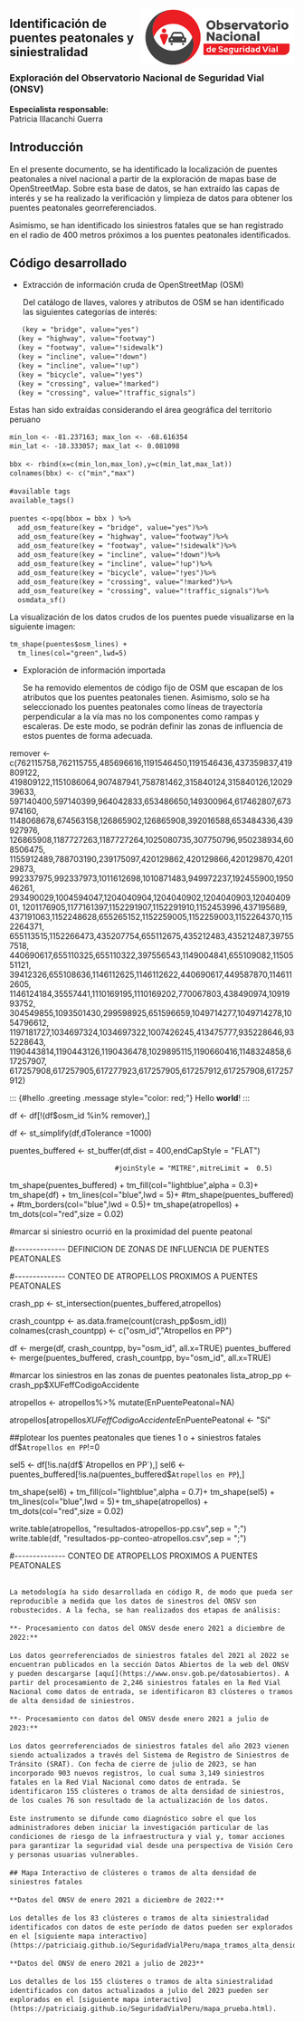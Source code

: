 <a href="https://www.onsv.gob.pe/"><img align="right" height="100" src="index_images/logo-onsv.png" float="right" link> </a>


## Identificación de puentes peatonales y siniestralidad

### Exploración del Observatorio Nacional de Seguridad Vial (ONSV)

**Especialista responsable:** <br />
Patricia Illacanchi Guerra

## Introducción
En el presente documento, se ha identificado la localización de puentes peatonales a nivel nacional a partir de la exploración de mapas base de OpenStreetMap. Sobre esta base de datos, se han extraído las capas de interés y se ha realizado la verificación y limpieza de datos para obtener los puentes peatonales georreferenciados.

Asimismo, se han identificado los siniestros fatales que se han registrado en el radio de 400 metros próximos a los puentes peatonales identificados.

## Código desarrollado

- Extracción de información cruda de OpenStreetMap (OSM)

  Del catálogo de llaves, valores y atributos de OSM se han identificado las siguientes categorías de interés:
    
```
   (key = "bridge", value="yes")
  (key = "highway", value="footway")
  (key = "footway", value="!sidewalk")
  (key = "incline", value="!down")
  (key = "incline", value="!up")
  (key = "bicycle", value="!yes")
  (key = "crossing", value="!marked")
  (key = "crossing", value="!traffic_signals")
```

  Estas han sido extraídas considerando el área geográfica del territorio peruano
  
```
min_lon <- -81.237163; max_lon <- -68.616354
min_lat <- -18.333057; max_lat <- 0.081098

bbx <- rbind(x=c(min_lon,max_lon),y=c(min_lat,max_lat))
colnames(bbx) <- c("min","max")

#available tags
available_tags()

puentes <-opq(bbox = bbx ) %>%
  add_osm_feature(key = "bridge", value="yes")%>%
  add_osm_feature(key = "highway", value="footway")%>%
  add_osm_feature(key = "footway", value="!sidewalk")%>%
  add_osm_feature(key = "incline", value="!down")%>%
  add_osm_feature(key = "incline", value="!up")%>%
  add_osm_feature(key = "bicycle", value="!yes")%>%
  add_osm_feature(key = "crossing", value="!marked")%>%
  add_osm_feature(key = "crossing", value="!traffic_signals")%>%
  osmdata_sf()

```
  La visualización de los datos crudos de los puentes puede visualizarse en la siguiente imagen:
  
```
tm_shape(puentes$osm_lines) + 
  tm_lines(col="green",lwd=5)

```

- Exploración de información importada

  Se ha removido elementos de código fijo de OSM que escapan de los atributos que los puentes peatonales tienen. Asimismo, solo se ha seleccionado los puentes peatonales como líneas de trayectoría perpendicular a la vía mas no los componentes como rampas y escaleras. De este modo, se podrán definir las zonas de influencia de estos puentes de forma adecuada.

remover <- c(762115758,762115755,485696616,1191546450,1191546436,437359837,419809122,
  419809122,1151086064,907487941,758781462,315840124,315840126,1202939633,
  597140400,597140399,964042833,653486650,149300964,617462807,673974160,
  1148068678,674563158,126865902,126865908,392016588,653484336,439927976,
  126865908,1187727263,1187727264,1025080735,307750796,950238934,608506475,
  1155912489,788703190,239175097,420129862,420129866,420129870,420129873,
  992337975,992337973,1011612698,1010871483,949972237,192455900,195046261,
  293490029,1004594047,1204040904,1204040902,1204040903,1204040901,
  1201176905,1177161397,1152291907,1152291910,1152453996,437195689,
  437191063,1152248628,655265152,1152259005,1152259003,1152264370,1152264371,
  655113515,1152266473,435207754,655112675,435212483,435212487,397557518,
  440690617,655110325,655110322,397556543,1149004841,655109082,1150551121,
  39412326,655108636,1146112625,1146112622,440690617,449587870,1146112605,
  1146124184,35557441,1110169195,1110169202,770067803,438490974,1091993752,
  304549855,1093501430,299598925,651596659,1049714277,1049714278,1054796612,
  1197181727,1034697324,1034697322,1007426245,413475777,935228646,935228643,
  1190443814,1190443126,1190436478,1029895115,1190660416,1148324858,617257907,
  617257908,617257905,617277923,617257905,617257912,617257908,617257912)

::: {#hello .greeting .message style="color: red;"}
Hello **world**!
:::
             
df <- df[!(df$osm_id %in% remover),]

df <- st_simplify(df,dTolerance =1000)
 
puentes_buffered <- st_buffer(df,dist = 400,endCapStyle = "FLAT")
                              
                              #joinStyle = "MITRE",mitreLimit =  0.5)

tm_shape(puentes_buffered) + 
  tm_fill(col="lightblue",alpha = 0.3)+
  tm_shape(df) + 
  tm_lines(col="blue",lwd = 5)+
  #tm_shape(puentes_buffered) + 
 #tm_borders(col="blue",lwd = 0.5)+
  tm_shape(atropellos) + 
  tm_dots(col="red",size = 0.02)

#marcar si siniestro ocurrió en la proximidad del puente peatonal

#-------------- DEFINICION DE ZONAS DE INFLUENCIA DE PUENTES PEATONALES



#-------------- CONTEO DE ATROPELLOS PROXIMOS A PUENTES PEATONALES

crash_pp <- st_intersection(puentes_buffered,atropellos)

crash_countpp <-  as.data.frame(count(crash_pp$osm_id))
colnames(crash_countpp) <- c("osm_id","Atropellos en PP")

df <- merge(df, crash_countpp, by="osm_id", all.x=TRUE)
puentes_buffered <-  merge(puentes_buffered, crash_countpp, by="osm_id", all.x=TRUE)

#marcar los siniestros en las zonas de puentes peatonales
lista_atrop_pp <- crash_pp$XUFeffCodigoAccidente

atropellos <- atropellos%>%
  mutate(EnPuentePeatonal=NA)

atropellos[atropellos$XUFeffCodigoAccidente %in% lista_atrop_pp,]$EnPuentePeatonal <- "Sí"

##plotear los puentes peatonales que tienes 1 o + siniestros fatales
df$`Atropellos en PP`!=0

sel5 <- df[!is.na(df$`Atropellos en PP`),]
sel6 <- puentes_buffered[!is.na(puentes_buffered$`Atropellos en PP`),]

  tm_shape(sel6) + 
  tm_fill(col="lightblue",alpha = 0.7)+
  tm_shape(sel5) + 
  tm_lines(col="blue",lwd = 5)+
  tm_shape(atropellos) + 
  tm_dots(col="red",size = 0.02)

write.table(atropellos, "resultados-atropellos-pp.csv",sep = ";")
write.table(df, "resultados-pp-conteo-atropellos.csv",sep = ";")


#-------------- CONTEO DE ATROPELLOS PROXIMOS A PUENTES PEATONALES
```

La metodología ha sido desarrollada en código R, de modo que pueda ser reproducible a medida que los datos de sinestros del ONSV son robustecidos. A la fecha, se han realizados dos etapas de análisis:

**- Procesamiento con datos del ONSV desde enero 2021 a diciembre de 2022:**

Los datos georreferenciados de siniestros fatales del 2021 al 2022 se encuentran publicados en la sección Datos Abiertos de la web del ONSV y pueden descargarse [aquí](https://www.onsv.gob.pe/datosabiertos). A partir del procesamiento de 2,246 siniestros fatales en la Red Vial Nacional como datos de entrada, se identificaron 83 clústeres o tramos de alta densidad de siniestros.

**- Procesamiento con datos del ONSV desde enero 2021 a julio de 2023:**

Los datos georreferenciados de siniestros fatales del año 2023 vienen siendo actualizados a través del Sistema de Registro de Siniestros de Tránsito (SRAT). Con fecha de cierre de julio de 2023, se han incorporado 903 nuevos registros, lo cual suma 3,149 siniestros fatales en la Red Vial Nacional como datos de entrada. Se identificaron 155 clústeres o tramos de alta densidad de siniestros, de los cuales 76 son resultado de la actualización de los datos. 

Este instrumento se difunde como diagnóstico sobre el que los administradores deben iniciar la investigación particular de las condiciones de riesgo de la infraestructura y vial y, tomar acciones para garantizar la seguridad vial desde una perspectiva de Visión Cero y personas usuarias vulnerables.

## Mapa Interactivo de clústeres o tramos de alta densidad de siniestros fatales

**Datos del ONSV de enero 2021 a diciembre de 2022:**

Los detalles de los 83 clústeres o tramos de alta siniestralidad identificados con datos de este período de datos pueden ser explorados en el [siguiente mapa interactivo](https://patriciaig.github.io/SeguridadVialPeru/mapa_tramos_alta_densidad_fatalidades.html).

**Datos del ONSV de enero 2021 a julio de 2023**

Los detalles de los 155 clústeres o tramos de alta siniestralidad identificados con datos actualizados a julio del 2023 pueden ser explorados en el [siguiente mapa interactivo](https://patriciaig.github.io/SeguridadVialPeru/mapa_prueba.html).

